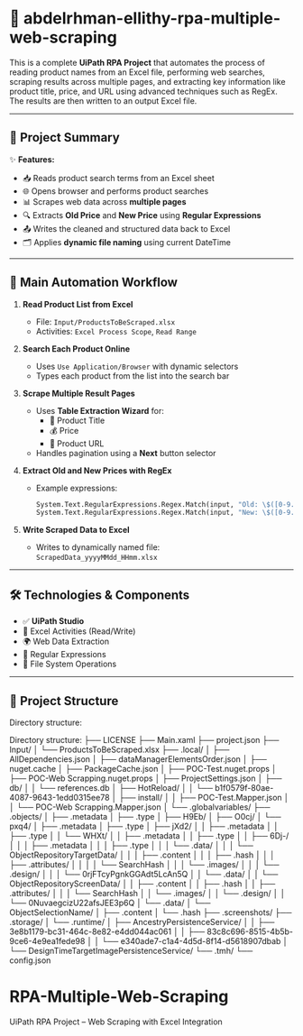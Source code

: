 # 🤖 abdelrhman-ellithy-rpa-multiple-web-scraping

This is a complete **UiPath RPA Project** that automates the process of reading product names from an Excel file, performing web searches, scraping results across multiple pages, and extracting key information like product title, price, and URL using advanced techniques such as RegEx. The results are then written to an output Excel file.

---

## 📌 Project Summary

✨ **Features:**

- 📥 Reads product search terms from an Excel sheet
- 🌐 Opens browser and performs product searches
- 📊 Scrapes web data across **multiple pages**
- 🔍 Extracts **Old Price** and **New Price** using **Regular Expressions**
- 📤 Writes the cleaned and structured data back to Excel
- 🗂️ Applies **dynamic file naming** using current DateTime

---

## 🧠 Main Automation Workflow

1. **Read Product List from Excel**
   - File: `Input/ProductsToBeScraped.xlsx`
   - Activities: `Excel Process Scope`, `Read Range`

2. **Search Each Product Online**
   - Uses `Use Application/Browser` with dynamic selectors
   - Types each product from the list into the search bar

3. **Scrape Multiple Result Pages**
   - Uses **Table Extraction Wizard** for:
     - 📌 Product Title
     - 💰 Price
     - 🔗 Product URL
   - Handles pagination using a **Next** button selector

4. **Extract Old and New Prices with RegEx**
   - Example expressions:
     ```vb
     System.Text.RegularExpressions.Regex.Match(input, "Old: \$([0-9.]+)").Groups(1).Value
     System.Text.RegularExpressions.Regex.Match(input, "New: \$([0-9.]+)").Groups(1).Value
     ```

5. **Write Scraped Data to Excel**
   - Writes to dynamically named file:  
     `ScrapedData_yyyyMMdd_HHmm.xlsx`

---

## 🛠️ Technologies & Components

- ✅ **UiPath Studio**
- 📄 Excel Activities (Read/Write)
- 🌍 Web Data Extraction
- 🧾 Regular Expressions
- 📁 File System Operations

---

## 📁 Project Structure
Directory structure:

Directory structure:
    ├── LICENSE
    ├── Main.xaml
    ├── project.json
    ├── Input/
    │   └── ProductsToBeScraped.xlsx
    ├── .local/
    │   ├── AllDependencies.json
    │   ├── dataManagerElementsOrder.json
    │   ├── nuget.cache
    │   ├── PackageCache.json
    │   ├── POC-Test.nuget.props
    │   ├── POC-Web Scrapping.nuget.props
    │   ├── ProjectSettings.json
    │   ├── db/
    │   │   └── references.db
    │   ├── HotReload/
    │   │   └── b1f0579f-80ae-4087-9643-1edd0315ee78
    │   ├── install/
    │   │   ├── POC-Test.Mapper.json
    │   │   └── POC-Web Scrapping.Mapper.json
    │   └── .globalvariables/
    ├── .objects/
    │   ├── .metadata
    │   ├── .type
    │   ├── H9Eb/
    │   ├── O0cj/
    │   └── pxq4/
    │       ├── .metadata
    │       ├── .type
    │       ├── jXd2/
    │       │   ├── .metadata
    │       │   ├── .type
    │       │   └── WHXt/
    │       │       ├── .metadata
    │       │       ├── .type
    │       │       ├── 6Dj-/
    │       │       │   ├── .metadata
    │       │       │   ├── .type
    │       │       │   └── .data/
    │       │       │       └── ObjectRepositoryTargetData/
    │       │       │           ├── .content
    │       │       │           ├── .hash
    │       │       │           ├── .attributes/
    │       │       │           │   └── SearchHash
    │       │       │           └── .images/
    │       │       │               └── .design/
    │       │       │                   └── 0rjFTcyPgnkGGAdt5LcAn5Q
    │       │       └── .data/
    │       │           └── ObjectRepositoryScreenData/
    │       │               ├── .content
    │       │               ├── .hash
    │       │               ├── .attributes/
    │       │               │   └── SearchHash
    │       │               └── .images/
    │       │                   └── .design/
    │       │                       └── 0NuvaegcizU22afsJEE3p6Q
    │       └── .data/
    │           └── ObjectSelectionName/
    │               ├── .content
    │               └── .hash
    ├── .screenshots/
    ├── .storage/
    │   └── .runtime/
    │       ├── AncestryPersistenceService/
    │       │   ├── 3e8b1179-bc31-464c-8e82-e4dd044ac061
    │       │   ├── 83c8c696-8515-4b5b-9ce6-4e9ea1fede98
    │       │   └── e340ade7-c1a4-4d5d-8f14-d5618907dbab
    │       └── DesignTimeTargetImagePersistenceService/
    └── .tmh/
        └── config.json


# RPA-Multiple-Web-Scraping
UiPath RPA Project – Web Scraping with Excel Integration
